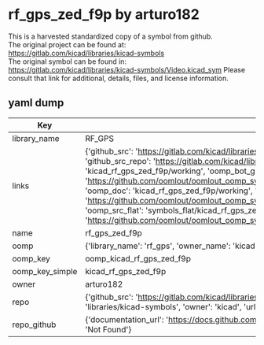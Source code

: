 # rf_gps_zed_f9p by arturo182  
This is a harvested standardized copy of a symbol from github.  
The original project can be found at:  
https://gitlab.com/kicad/libraries/kicad-symbols  
The original symbol can be found in:
https://gitlab.com/kicad/libraries/kicad-symbols/Video.kicad_sym
Please consult that link for additional, details, files, and license information.  
## yaml dump  
| Key | Value |  
| --- | --- |  
| library_name | RF_GPS |  
| links | {'github_src': 'https://gitlab.com/kicad/libraries/kicad-symbols/Video.kicad_sym', 'github_src_repo': 'https://gitlab.com/kicad/libraries/kicad-symbols', 'oomp_bot': 'kicad_rf_gps_zed_f9p/working', 'oomp_bot_github': 'https://github.com/oomlout/oomlout_oomp_symbol_bot/tree/main/kicad_rf_gps_zed_f9p/working', 'oomp_doc': 'kicad_rf_gps_zed_f9p/working', 'oomp_doc_github': 'https://github.com/oomlout/oomlout_oomp_symbol_doc/tree/main/kicad_rf_gps_zed_f9p/working', 'oomp_src_flat': 'symbols_flat/kicad_rf_gps_zed_f9p/working', 'oomp_src_flat_github': 'https://github.com/oomlout/oomlout_oomp_symbol_src/tree/main/kicad_rf_gps_zed_f9p/working'} |  
| name | rf_gps_zed_f9p |  
| oomp | {'library_name': 'rf_gps', 'owner_name': 'kicad', 'symbol_name': 'rf_gps_zed_f9p'} |  
| oomp_key | oomp_kicad_rf_gps_zed_f9p |  
| oomp_key_simple | kicad_rf_gps_zed_f9p |  
| owner | arturo182 |  
| repo | {'github_src': 'https://gitlab.com/kicad/libraries/kicad-symbols/Video.kicad_sym', 'name': 'libraries/kicad-symbols', 'owner': 'kicad', 'url': 'https://gitlab.com/kicad/libraries/kicad-symbols'} |  
| repo_github | {'documentation_url': 'https://docs.github.com/rest/repos/repos#get-a-repository', 'message': 'Not Found'} |  

